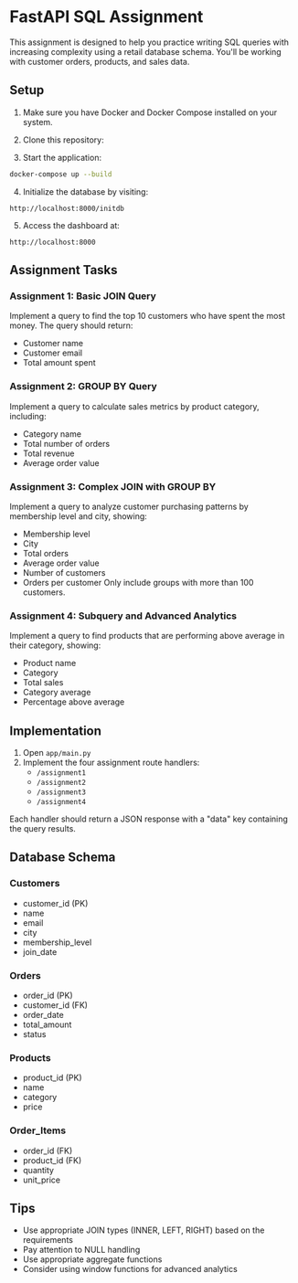 # FastAPI SQL Assignment

This assignment is designed to help you practice writing SQL queries with increasing complexity using a retail database schema. You'll be working with customer orders, products, and sales data.

## Setup

1. Make sure you have Docker and Docker Compose installed on your system.

2. Clone this repository:

3. Start the application:
```bash
docker-compose up --build
```

4. Initialize the database by visiting:
```
http://localhost:8000/initdb
```

5. Access the dashboard at:
```
http://localhost:8000
```

## Assignment Tasks

### Assignment 1: Basic JOIN Query
Implement a query to find the top 10 customers who have spent the most money. The query should return:
- Customer name
- Customer email
- Total amount spent

### Assignment 2: GROUP BY Query
Implement a query to calculate sales metrics by product category, including:
- Category name
- Total number of orders
- Total revenue
- Average order value

### Assignment 3: Complex JOIN with GROUP BY
Implement a query to analyze customer purchasing patterns by membership level and city, showing:
- Membership level
- City
- Total orders
- Average order value
- Number of customers
- Orders per customer
Only include groups with more than 100 customers.

### Assignment 4: Subquery and Advanced Analytics
Implement a query to find products that are performing above average in their category, showing:
- Product name
- Category
- Total sales
- Category average
- Percentage above average

## Implementation

1. Open `app/main.py`
2. Implement the four assignment route handlers:
   - `/assignment1`
   - `/assignment2`
   - `/assignment3`
   - `/assignment4`

Each handler should return a JSON response with a "data" key containing the query results.

## Database Schema

### Customers
- customer_id (PK)
- name
- email
- city
- membership_level
- join_date

### Orders
- order_id (PK)
- customer_id (FK)
- order_date
- total_amount
- status

### Products
- product_id (PK)
- name
- category
- price

### Order_Items
- order_id (FK)
- product_id (FK)
- quantity
- unit_price

## Tips

- Use appropriate JOIN types (INNER, LEFT, RIGHT) based on the requirements
- Pay attention to NULL handling
- Use appropriate aggregate functions
- Consider using window functions for advanced analytics 
